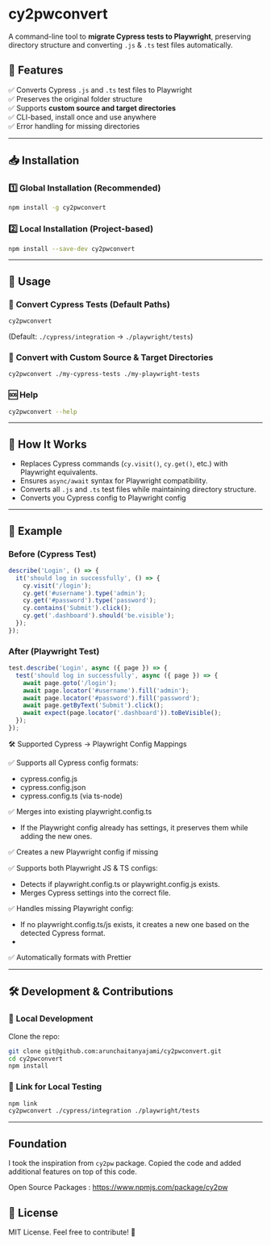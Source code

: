# cy2pwconvert

A command-line tool to **migrate Cypress tests to Playwright**, preserving directory structure and converting `.js` & `.ts` test files automatically.

## 🚀 Features

✅ Converts Cypress `.js` and `.ts` test files to Playwright  
✅ Preserves the original folder structure  
✅ Supports **custom source and target directories**  
✅ CLI-based, install once and use anywhere  
✅ Error handling for missing directories

---

## 📥 Installation

### 1️⃣ **Global Installation** (Recommended)
```sh
npm install -g cy2pwconvert
```

### 2️⃣ **Local Installation (Project-based)**
```sh
npm install --save-dev cy2pwconvert
```

---

## 📌 Usage

### 🔄 **Convert Cypress Tests (Default Paths)**
```sh
cy2pwconvert
```
(Default: `./cypress/integration` → `./playwright/tests`)

### 📂 **Convert with Custom Source & Target Directories**
```sh
cy2pwconvert ./my-cypress-tests ./my-playwright-tests
```

### 🆘 **Help**
```sh
cy2pwconvert --help
```

---

## 🔧 How It Works

- Replaces Cypress commands (`cy.visit()`, `cy.get()`, etc.) with Playwright equivalents.
- Ensures `async/await` syntax for Playwright compatibility.
- Converts all `.js` and `.ts` test files while maintaining directory structure.
- Converts you Cypress config to Playwright config

---

## 📖 Example
### **Before (Cypress Test)**
```js
describe('Login', () => {
  it('should log in successfully', () => {
    cy.visit('/login');
    cy.get('#username').type('admin');
    cy.get('#password').type('password');
    cy.contains('Submit').click();
    cy.get('.dashboard').should('be.visible');
  });
});
```

### **After (Playwright Test)**
```js
test.describe('Login', async ({ page }) => {
  test('should log in successfully', async ({ page }) => {
    await page.goto('/login');
    await page.locator('#username').fill('admin');
    await page.locator('#password').fill('password');
    await page.getByText('Submit').click();
    await expect(page.locator('.dashboard')).toBeVisible();
  });
});
```

🛠 Supported Cypress → Playwright Config Mappings

✅ Supports all Cypress config formats:
* cypress.config.js
* cypress.config.json
* cypress.config.ts (via ts-node)

✅ Merges into existing playwright.config.ts
* If the Playwright config already has settings, it preserves them while adding the new ones.

✅ Creates a new Playwright config if missing

✅ Supports both Playwright JS & TS configs:
* Detects if playwright.config.ts or playwright.config.js exists.
* Merges Cypress settings into the correct file.

✅ Handles missing Playwright config:

* If no playwright.config.ts/js exists, it creates a new one based on the detected Cypress format.
* 
✅ Automatically formats with Prettier


---

## 🛠 Development & Contributions
### 🔧 **Local Development**
Clone the repo:
```sh
git clone git@github.com:arunchaitanyajami/cy2pwconvert.git
cd cy2pwconvert
npm install
```

### 🔗 **Link for Local Testing**
```sh
npm link
cy2pwconvert ./cypress/integration ./playwright/tests
```

---

## Foundation

I took the inspiration from ``cy2pw`` package.
Copied the code and added additional features on top of this code.

Open Source Packages : https://www.npmjs.com/package/cy2pw


## 📝 License
MIT License. Feel free to contribute! 🚀

